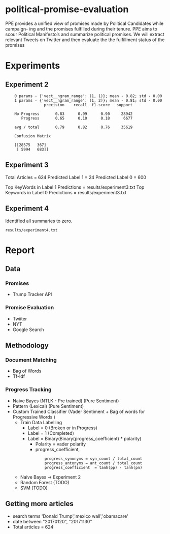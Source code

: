 # political-promise-evaluation
PPE provides a unified view of promises made by Political Candidates while campaign- ing and the promises fulfilled during their tenure. PPE aims to scour Political Manifesto’s and summarize political promises. We will extract relevant Tweets on Twitter and then evaluate the the fulfillment status of the promises


# Experiments

## Experiment 2

```
    0 params - {'vect__ngram_range': (1, 1)}; mean - 0.82; std - 0.00
    1 params - {'vect__ngram_range': (1, 2)}; mean - 0.81; std - 0.00
                 precision    recall  f1-score   support
    
    No Progress       0.83      0.99      0.90     28942
       Progress       0.65      0.10      0.18      6677
    
    avg / total       0.79      0.82      0.76     35619
    
    Confusion Matrix
    
    [[28575   367]
     [ 5994   683]]
```
 
## Experiment 3
Total Articles = 624
Predicted Label 1 = 24
Predicted Label 0 = 600

Top KeyWords in Label 1 Predictions =  results/experiment3.txt
Top Keywords in Label 0 Predictions =  results/experiment3.txt


## Experiment 4

Identified all summaries to zero.

`results/experiment4.txt`

# Report


## Data

### Promises
- Trump Tracker API 

### Promise Evaluation
- Twiiter 
- NYT
- Google Search

## Methodology

### Document Matching 
- Bag of Words
- Tf-Idf

### Progress Tracking
- Naive Bayes (NTLK - Pre trained) (Pure Sentiment)
- Pattern (Lexical) (Pure Sentiment)
- Custom Trained Classifier (Vader Sentiment + Bag of words for Progressive Words )
    - Train Data Labelling
        - Label = 0 (Broken or in Progress)
        - Label = 1 (Completed)
        - Label = Binary(Binary(progress_coefficient) * polarity)
            - Polarity = vader polarity
            - progress_coefficient, 
                ```
                    progress_synonyms = syn_count / total_count
                    progress_antonyms = ant_count / total_count
                    progress_coefficient  = tanh(pp) - tanh(pn)
                ```
    - Naive Bayes -> Experiment 2
    - Random Forest (TODO)
    - SVM (TODO)
    
    
    
## Getting more articles 
- search terms 'Donald Trump','mexico wall','obamacare'
- date between  "20170120", "20171130"
- Total articles = 624
